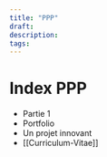 ```yaml
---
title: "PPP"
draft: 
description: 
tags:
---
```

# Index PPP
- Partie 1
- Portfolio
- Un projet innovant
- [[Curriculum-Vitae]]
